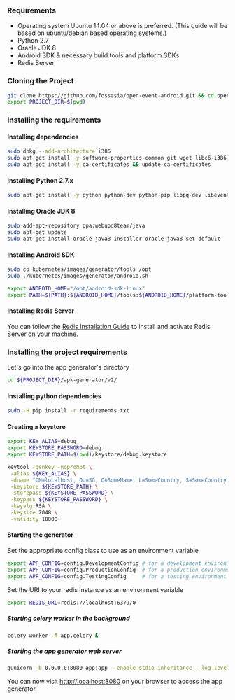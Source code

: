 

### Requirements

- Operating system Ubuntu 14.04 or above is preferred. (This guide will be based on ubuntu/debian based operating systems.)
- Python 2.7
- Oracle JDK 8
- Android SDK & necessary build tools and platform SDKs
- Redis Server


### Cloning the Project
```bash
git clone https://github.com/fossasia/open-event-android.git && cd open-event-android
export PROJECT_DIR=$(pwd)
```

### Installing the requirements

#### Installing dependencies
```bash
sudo dpkg --add-architecture i386
sudo apt-get install -y software-properties-common git wget libc6-i386 lib32stdc++6 lib32gcc1 lib32ncurses5 lib32z1 curl libqt5widgets5
sudo apt-get install -y ca-certificates && update-ca-certificates
```

#### Installing Python 2.7.x

```bash
sudo apt-get install -y python python-dev python-pip libpq-dev libevent-dev libmagic-dev 
```

#### Installing Oracle JDK 8
```bash
sudo add-apt-repository ppa:webupd8team/java
sudo apt-get update
sudo apt-get install oracle-java8-installer oracle-java8-set-default
```

#### Installing Android SDK
```bash
sudo cp kubernetes/images/generator/tools /opt
sudo ./kubernetes/images/generator/android.sh

export ANDROID_HOME="/opt/android-sdk-linux"
export PATH=${PATH}:${ANDROID_HOME}/tools:${ANDROID_HOME}/platform-tools
```

#### Installing Redis Server

You can follow the [Redis Installation Guide](https://www.digitalocean.com/community/tutorials/how-to-install-and-configure-redis-on-ubuntu-16-04) to install and activate Redis Server on your machine.

### Installing the project requirements

Let's go into the app generator's directory
```bash
cd ${PROJECT_DIR}/apk-generator/v2/
```
#### Installing python dependencies
```bash
sudo -H pip install -r requirements.txt
```

#### Creating a keystore

```bash
export KEY_ALIAS=debug
export KEYSTORE_PASSWORD=debug
export KEYSTORE_PATH=$(pwd)/keystore/debug.keystore
```

```bash
keytool -genkey -noprompt \
 -alias ${KEY_ALIAS} \
 -dname "CN=localhost, OU=SG, O=SomeName, L=SomeCountry, S=SomeCountry, C=SG" \
 -keystore ${KEYSTORE_PATH} \
 -storepass ${KEYSTORE_PASSWORD} \
 -keypass ${KEYSTORE_PASSWORD} \
 -keyalg RSA \
 -keysize 2048 \
 -validity 10000
```

#### Starting the generator

Set the appropriate config class to use as an environment variable
```bash
export APP_CONFIG=config.DevelopmentConfig # for a development environment
export APP_CONFIG=config.ProductionConfig  # for a production environment
export APP_CONFIG=config.TestingConfig     # for a testing environment
```

Set the URI to your redis instance as an environment variable
```bash
export REDIS_URL=redis://localhost:6379/0
```

##### Starting celery worker in the background
```bash
celery worker -A app.celery &
```

##### Starting the app generator web server
```bash
gunicorn -b 0.0.0.0:8080 app:app --enable-stdio-inheritance --log-level "info"
```

You can now visit [http://localhost:8080](http://localhost:8080/) on your browser to access the app generator.
